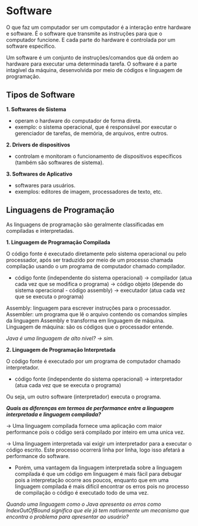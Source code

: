 # Software

O que faz um computador ser um computador é a interação entre hardware e software. É o software que transmite as instruções para que o computador funcione. E cada parte do hardware é controlada por um software específico.

Um software é um conjunto de instruções/comandos que dá ordem ao hardware para executar uma determinada tarefa. O software é a parte intagível da máquina, desenvolvida por meio de códigos e linguagem de programação.

## Tipos de Software

**1. Softwares de Sistema**

- operam o hardware do computador de forma direta.
- exemplo: o sistema operacional, que é responsável por executar o gerenciador de tarefas, de memória, de arquivos, entre outros.

**2. Drivers de dispositivos**

- controlam e monitoram o funcionamento de dispositivos específicos (também são softwares de sistema).

**3. Softwares de Aplicativo**

- softwares para usuários.
- exemplos: editores de imagem, processadores de texto, etc.

## Linguagens de Programação

As linguagens de programação são geralmente classificadas em compiladas e interpretadas.

**1. Linguagem de Programação Compilada**

O código fonte é executado diretamente pelo sistema operacional ou pelo processador, após ser traduzido por meio de um processo chamada compilação usando o um programa de computador chamado compilador.

- código fonte (independente do sistema operacional) -> compilador (atua cada vez que se modifica o programa)
  -> código objeto (depende do sistema operacional - código assembly) -> executador (atua cada vez que se executa o programa)

Assembly: linguagem para escrever instruções para o processador.
Assembler: um programa que lê o arquivo contendo os comandos simples da linguagem Assembly e transforma em linguagem de máquina.
Linguagem de máquina: são os códigos que o processador entende.

_Java é uma linguagem de alto nível?_
_-> sim._

**2. Linguagem de Programação Interpretada**

O código fonte é executado por um programa de computador chamado interpretador.

- código fonte (independente do sistema operacional) -> interpretador (atua cada vez que se executa o programa)

Ou seja, um outro software (interpretador) executa o programa.

**_Quais as diferenças em termos de performance entre a linguagem interpretada e linguagem compilada?_**

-> Uma linguagem compilada fornece uma aplicação com maior performance pois o código será compilado por inteiro em uma unica vez.

-> Uma linguagem interpretada vai exigir um interpretador para a executar o código escrito. Este processo ocorrerá linha por linha, logo isso afetará a performance do software.

- Porém, uma vantagem da linguagem interpretada sobre a linguagem compilada é que um código em linguagem é mais fácil para debugar pois a interpretação ocorre aos poucos, enquanto que em uma linguagem compilada é mais difícil encontrar os erros pois no processo de compilação o código é executado todo de uma vez.

_Quando uma linguagem como o Java apresenta os erros como IndexOutOfBound significa que ele já tem nativamente um mecanismo que encontra o problema para apresentar ao usuário?_
